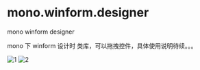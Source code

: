 # mono.winform.designer
mono winform designer

mono 下 winform 设计时 类库，可以拖拽控件，具体使用说明待续。。。

![1](http://www.mono-project.com/archived/images/d/df/Mwf-designer.png)
![2](http://www.mono-project.com/archived/images/d/dd/Mwf-designer-win32.png)
